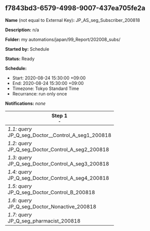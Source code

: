 ## f7843bd3-6579-4998-9007-437ea705fe2a

**Name** (not equal to External Key)**:** JP_AS_seg_Subscriber_200818

**Description:** n/a

**Folder:** my automations/japan/99_Report/202008_subs/

**Started by:** Schedule

**Status:** Ready

**Schedule:**

* Start: 2020-08-24 15:30:00 +09:00
* End: 2020-08-24 15:30:00 +09:00
* Timezone: Tokyo Standard Time
* Recurrance: run only once

**Notifications:** _none_


| Step 1<br>_<small>-</small>_ |
| --- |
| _1.1: query_<br>JP_Q_seg_Doctor__Control_A_seg1_200818 |
| _1.2: query_<br>JP_Q_seg_Doctor_Control_A_seg2_200818 |
| _1.3: query_<br>JP_Q_seg_Doctor_Control_A_seg3_200818 |
| _1.4: query_<br>JP_Q_seg_Doctor_Control_A_seg4_200818 |
| _1.5: query_<br>JP_Q_seg_Doctor_Control_B_200818 |
| _1.6: query_<br>JP_Q_seg_Doctor_Nonactive_200818 |
| _1.7: query_<br>JP_Q_seg_pharmacist_200818 |
